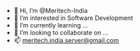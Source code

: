 - 👋 Hi, I’m @Meritech-India
- 👀 I’m interested in Software Development
- 🌱 I’m currently learning ...
- 💞️ I’m looking to collaborate on ...
- 📫 meritech.india.server@gmail.com

<!---
Meritech-India/Meritech-India is a ✨ special ✨ repository because its `README.md` (this file) appears on your GitHub profile.
You can click the Preview link to take a look at your changes.
--->

